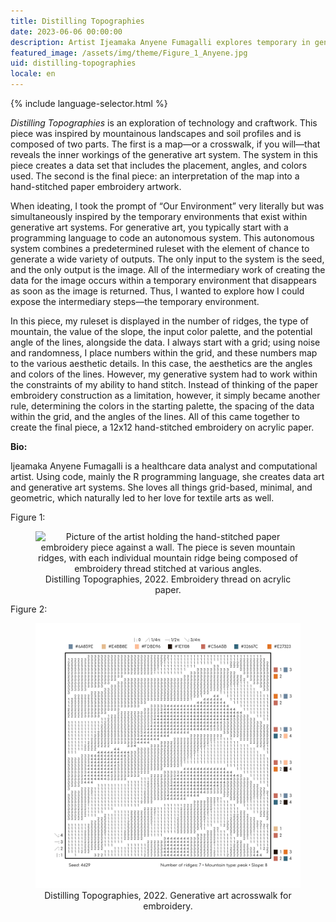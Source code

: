 ```yaml
---
title: Distilling Topographies
date: 2023-06-06 00:00:00
description: Artist Ijeamaka Anyene Fumagalli explores temporary in generative art through code and embroidery
featured_image: /assets/img/theme/Figure_1_Anyene.jpg
uid: distilling-topographies
locale: en
---
```


{% include language-selector.html %}

_Distilling Topographies_ is an exploration of technology and craftwork. This piece was inspired by mountainous landscapes and soil profiles and is composed of two parts. The first is a map—or a crosswalk, if you will—that reveals the inner workings of the generative art system. The system in this piece creates a data set that includes the placement, angles, and colors used. The second is the final piece: an interpretation of the map into a hand-stitched paper embroidery artwork.

When ideating, I took the prompt of “Our Environment” very literally but was simultaneously inspired by the temporary environments that exist within generative art systems. For generative art, you typically start with a programming language to code an autonomous system. This autonomous system combines a predetermined ruleset with the element of chance to generate a wide variety of outputs. The only input to the system is the seed, and the only output is the image. All of the intermediary work of creating the data for the image occurs within a temporary environment that disappears as soon as the image is returned. Thus, I wanted to explore how I could expose the intermediary steps—the temporary environment.

In this piece, my ruleset is displayed in the number of ridges, the type of mountain, the value of the slope, the input color palette, and the potential angle of the lines, alongside the data. I always start with a grid; using noise and randomness, I place numbers within the grid, and these numbers map to the various aesthetic details. In this case, the aesthetics are the angles and colors of the lines. However, my generative system had to work within the constraints of my ability to hand stitch. Instead of thinking of the paper embroidery construction as a limitation, however, it simply became another rule, determining the colors in the starting palette, the spacing of the data within the grid, and the angles of the lines. All of this came together to create the final piece, a 12x12 hand-stitched embroidery on acrylic paper.

**Bio:**

Ijeamaka Anyene Fumagalli is a healthcare data analyst and computational artist. Using code, mainly the R programming language, she creates data art and generative art systems. She loves all things grid-based, minimal, and geometric, which naturally led to her love for textile arts as well.

Figure 1:

<center>
<figure>
	<img src="../assets/img/theme/Figure_1_Anyene.jpg" alt="Picture of the artist holding the hand-stitched paper embroidery piece against a wall. The piece is seven mountain ridges, with each individual mountain ridge being composed of embroidery thread stitched at various angles.">
    Distilling Topographies, 2022. Embroidery thread on acrylic paper.
</figure>
</center>

Figure 2:

<center>
<figure>
	<img src="../assets/img/theme/Figure_2_Anyene.png" alt="Picture of a map detailing how the final piece should be created. This map contains a grid of numbers where each number represents the embroidery thread color and the angle of the stitch. The map also contains additional details such as the number of ridges, mountain type, and slope, all of which were parameters for the generative art system.">
    Distilling Topographies, 2022. Generative art acrosswalk for embroidery.
</figure>
</center>
